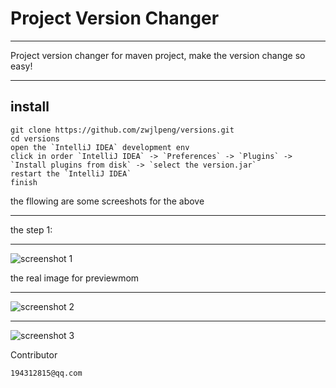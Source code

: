 # Project Version Changer

----

Project version changer for maven project, make the version change so easy!

--- 

## install

    git clone https://github.com/zwjlpeng/versions.git
    cd versions
    open the `IntelliJ IDEA` development env
    click in order `IntelliJ IDEA` -> `Preferences` -> `Plugins` -> `Install plugins from disk` -> `select the version.jar`
    restart the `IntelliJ IDEA`
    finish

the fllowing are some screeshots for the above

---

the step 1:

---

![screenshot 1](https://github.com/zwjlpeng/versions/blob/master/images/screen_1.png?raw=true)

the real image for previewmom
 
---

![screenshot 2](https://github.com/zwjlpeng/versions/blob/master/images/screen_2.png?raw=true)

---

![screenshot 3](https://github.com/zwjlpeng/versions/blob/master/images/screen_3.png?raw=true)


Contributor

    194312815@qq.com